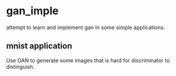 # gan_imple
attempt to learn and implement gan in some simple applications:
## mnist application
Use GAN to generate some images that is hard for discriminator to distinguish.
